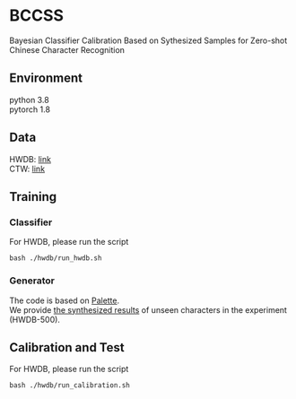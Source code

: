 # BCCSS
Bayesian Classifier Calibration Based on Sythesized Samples for Zero-shot Chinese Character Recognition

## Environment
python 3.8  
pytorch 1.8

## Data
HWDB: [link]()   
CTW: [link]()

## Training

### Classifier
For HWDB, please run the script
```
bash ./hwdb/run_hwdb.sh
```
<!-- ### CTW
Run the shell script
```
bash ./hwdb/run_ctw.sh
``` -->

### Generator
The code is based on [Palette](https://github.com/Janspiry/Palette-Image-to-Image-Diffusion-Models).   
We provide [the synthesized results]() of unseen characters in the experiment (HWDB-500). 


## Calibration and Test

For HWDB, please run the script
```
bash ./hwdb/run_calibration.sh
```
<!-- ### CTW
Run the shell script
```
bash ./hwdb/run_calibration_effect.sh
``` -->
